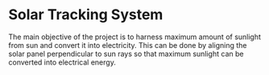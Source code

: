 # Solar Tracking System

The main objective of the project is to harness maximum amount of sunlight from sun and convert it into electricity. This can be done by aligning the solar panel perpendicular to sun rays so that maximum sunlight can be converted into electrical energy.
